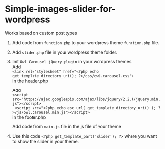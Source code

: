 # Simple-images-slider-for-wordpress
Works based on custom post types

1) Add code from ``function.php`` to your wordpress theme ``function.php`` file. 

2) Add ``slider.php`` file in your wordpress theme folder.

3) Init ``Owl Carousel jQuery plugin`` in your wordpress themes.  
   Add  
   ``<link rel="stylesheet" href="<?php echo get_template_directory_uri(); ?>/css/owl.carousel.css">``   
   in the header.php  
   
    Add  
    ``<script src="https://ajax.googleapis.com/ajax/libs/jquery/2.2.4/jquery.min.js"></script>``    
    `` <script src="<?php echo esc_url( get_template_directory_uri() ); ?>/js/owl.carousel.min.js"></script>``  
    in the footer.php</p>  
    
    Add code from ``main.js`` file in the js file of your theme  

4) Use this code  ``<?php get_template_part('slider'); ?>`` where you want to show the slider in your theme.


